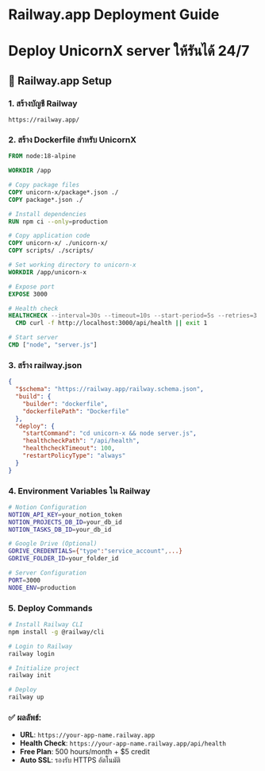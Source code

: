 # Railway.app Deployment Guide
# Deploy UnicornX server ให้รันได้ 24/7

## 🚄 Railway.app Setup

### 1. สร้างบัญชี Railway
```
https://railway.app/
```

### 2. สร้าง Dockerfile สำหรับ UnicornX
```dockerfile
FROM node:18-alpine

WORKDIR /app

# Copy package files
COPY unicorn-x/package*.json ./
COPY package*.json ./

# Install dependencies
RUN npm ci --only=production

# Copy application code
COPY unicorn-x/ ./unicorn-x/
COPY scripts/ ./scripts/

# Set working directory to unicorn-x
WORKDIR /app/unicorn-x

# Expose port
EXPOSE 3000

# Health check
HEALTHCHECK --interval=30s --timeout=10s --start-period=5s --retries=3 \
  CMD curl -f http://localhost:3000/api/health || exit 1

# Start server
CMD ["node", "server.js"]
```

### 3. สร้าง railway.json
```json
{
  "$schema": "https://railway.app/railway.schema.json",
  "build": {
    "builder": "dockerfile",
    "dockerfilePath": "Dockerfile"
  },
  "deploy": {
    "startCommand": "cd unicorn-x && node server.js",
    "healthcheckPath": "/api/health",
    "healthcheckTimeout": 100,
    "restartPolicyType": "always"
  }
}
```

### 4. Environment Variables ใน Railway
```bash
# Notion Configuration
NOTION_API_KEY=your_notion_token
NOTION_PROJECTS_DB_ID=your_db_id
NOTION_TASKS_DB_ID=your_db_id

# Google Drive (Optional)
GDRIVE_CREDENTIALS={"type":"service_account",...}
GDRIVE_FOLDER_ID=your_folder_id

# Server Configuration
PORT=3000
NODE_ENV=production
```

### 5. Deploy Commands
```bash
# Install Railway CLI
npm install -g @railway/cli

# Login to Railway
railway login

# Initialize project
railway init

# Deploy
railway up
```

### ✅ ผลลัพธ์:
- **URL**: `https://your-app-name.railway.app`
- **Health Check**: `https://your-app-name.railway.app/api/health`
- **Free Plan**: 500 hours/month + $5 credit
- **Auto SSL**: รองรับ HTTPS อัตโนมัติ
